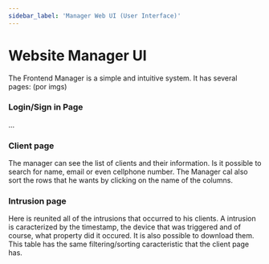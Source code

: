 ```yaml
---
sidebar_label: 'Manager Web UI (User Interface)'
---
```


# Website Manager UI

The Frontend Manager is a simple and intuitive system. 
It has several pages:
(por imgs)

### Login/Sign in Page

...

### Client page

The manager can see the list of clients and their information. Is it possible to search for name, email or even cellphone number. The Manager cal also sort the rows that he wants by clicking on the name of the columns. 

### Intrusion page
Here is reunited all of the intrusions that occurred to his clients. A intrusion is caracterized by the timestamp, the device that was triggered and of course, what property did it occured. It is also possible to download them. This table has the same filtering/sorting caracteristic that the client page has. 


